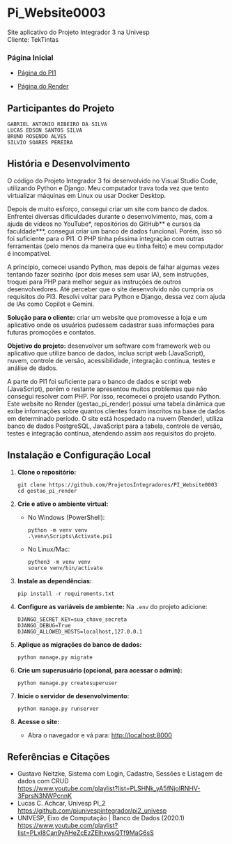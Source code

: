 # Pi_Website0003
Site aplicativo do Projeto Integrador 3 na Univesp  
Cliente: TekTintas

### Página Inicial

* [Página do PI1](https://github.com/ProjetosIntegradores/Pi_Website0001)

* [Página do Render](https://gestao-pi-render.onrender.com/)

## Participantes do Projeto
```
GABRIEL ANTONIO RIBEIRO DA SILVA
LUCAS EDSON SANTOS SILVA
BRUNO ROSENDO ALVES
SILVIO SOARES PEREIRA
```

## História e Desenvolvimento

O código do Projeto Integrador 3 foi desenvolvido no Visual Studio Code, utilizando Python e Django. Meu computador trava toda vez que tento virtualizar máquinas em Linux ou usar Docker Desktop.

Depois de muito esforço, consegui criar um site com banco de dados. Enfrentei diversas dificuldades durante o desenvolvimento, mas, com a ajuda de vídeos no YouTube*, repositórios do GitHub** e cursos da faculdade***, consegui criar um banco de dados funcional. Porém, isso só foi suficiente para o PI1. O PHP tinha péssima integração com outras ferramentas (pelo menos da maneira que eu tinha feito) e meu computador é incompatível.

A princípio, comecei usando Python, mas depois de falhar algumas vezes tentando fazer sozinho (por dois meses sem usar IA), sem instruções, troquei para PHP para melhor seguir as instruções de outros desenvolvedores. Até perceber que o site desenvolvido não cumpria os requisitos do PI3. Resolvi voltar para Python e Django, dessa vez com ajuda de IAs como Copilot e Gemini.

**Solução para o cliente:** criar um website que promovesse a loja e um aplicativo onde os usuários pudessem cadastrar suas informações para futuras promoções e contatos.

**Objetivo do projeto:** desenvolver um software com framework web ou aplicativo que utilize banco de dados, inclua script web (JavaScript), nuvem, controle de versão, acessibilidade, integração contínua, testes e análise de dados.

A parte do PI1 foi suficiente para o banco de dados e script web (JavaScript), porém o restante apresentou muitos problemas que não consegui resolver com PHP. Por isso, recomecei o projeto usando Python. Este website no Render (gestao_pi_render) possui uma tabela dinâmica que exibe informações sobre quantos clientes foram inscritos na base de dados em determinado período. O site está hospedado na nuvem (Render), utiliza banco de dados PostgreSQL, JavaScript para a tabela, controle de versão, testes e integração contínua, atendendo assim aos requisitos do projeto.

## Instalação e Configuração Local

1. **Clone o repositório:**
   ```
   git clone https://github.com/ProjetosIntegradores/PI_Website0003
   cd gestao_pi_render
   ```

2. **Crie e ative o ambiente virtual:**
   - No Windows (PowerShell):
     ```
     python -m venv venv
     .\venv\Scripts\Activate.ps1
     ```
   - No Linux/Mac:
     ```
     python3 -m venv venv
     source venv/bin/activate
     ```

3. **Instale as dependências:**
   ```
   pip install -r requirements.txt
   ```

4. **Configure as variáveis de ambiente:**
Na `.env` do projeto adicione:
     ```
     DJANGO_SECRET_KEY=sua_chave_secreta
     DJANGO_DEBUG=True
     DJANGO_ALLOWED_HOSTS=localhost,127.0.0.1
     ```

5. **Aplique as migrações do banco de dados:**
   ```
   python manage.py migrate
   ```

6. **Crie um superusuário (opcional, para acessar o admin):**
   ```
   python manage.py createsuperuser
   ```

7. **Inicie o servidor de desenvolvimento:**
   ```
   python manage.py runserver
   ```

8. **Acesse o site:**
   - Abra o navegador e vá para: [http://localhost:8000](http://localhost:8000)

## Referências e Citações
* Gustavo Neitzke, Sistema com Login, Cadastro, Sessões e Listagem de dados com CRUD  
  https://www.youtube.com/playlist?list=PLSHNk_yA5fNjoIRNHV-3FprsN3NWPcnnK  
* Lucas C. Achcar, Univesp PI_2  
  https://github.com/piunivespintegrador/pi2_univesp  
* UNIVESP, Eixo de Computação | Banco de Dados (2020.1)  
  https://www.youtube.com/playlist?list=PLxI8Can9yAHeZcEzZElhxwsQTf9MaG6sS